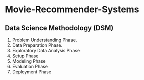 # Movie-Recommender-Systems

## Data Science Methodology (DSM)
1. Problem Understanding Phase.
2. Data Preparation Phase.
3. Exploratory Data Analysis Phase
4. Setup Phase
5. Modeling Phase
6. Evaluation Phase
7. Deployment Phase



